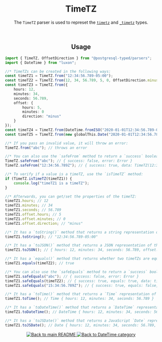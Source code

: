 <h1 align="center">
	TimeTZ
</h1>
<p align="center">
  The <code>TimeTZ</code> parser is used to represet the <a href="https://www.postgresql.org/docs/current/datatype-datetime.html#DATATYPE-DATETIME-INPUT"><code>timetz</code></a> and <a href="https://www.postgresql.org/docs/current/datatype-datetime.html#DATATYPE-DATETIME-INPUT"><code>_timetz</code></a> types.
</p>
<br/>

<!-- Usage -->
<h2 align="center">
	Usage
</h2>

```ts
import { TimeTZ, OffsetDirection } from "@postgresql-typed/parsers";
import { DateTime } from "luxon";

//* TimeTZs can be created in the following ways:
const timeTZ1 = TimeTZ.from("12:34:56.789-05:00");
const timeTZ2 = TimeTZ.from(12, 34, 56.789, 5, 0, OffsetDirection.minus); // hours, minutes, seconds, offsetHours, offsetMinutes, direction
const timeTZ3 = TimeTZ.from({
	hours: 12,
	minutes: 34,
	seconds: 56.789,
	offset: {
		hours: 5,
		minutes: 0
		direction: "minus"
	}
});
const timeTZ4 = TimeTZ.from(DateTime.fromISO("2020-01-01T12:34:56.789-05:00")); // Luxon DateTime
const timeTZ5 = TimeTZ.from(new globalThis.Date("2020-01-01T12:34:56.789-05:00")); // JavaScript Date

//* If you pass an invalid value, it will throw an error:
TimeTZ.from("abc"); // throws an error

//* You can also use the `safeFrom` method to return a `success` boolean instead of throwing an error:
TimeTZ.safeFrom("abc"); // { success: false, error: Error }
TimeTZ.safeFrom("12:34:56.789Z"); // { success: true, data: TimeTZ(12:34:56.789Z) }

//* To verify if a value is a timeTZ, use the `isTimeTZ` method:
if (TimeTZ.isTimeTZ(timeTZ1)) {
	console.log("timeTZ1 is a timeTZ");
}

//* Afterwards, you can get/set the properties of the timeTZ:
timeTZ1.hours; // 12
timeTZ1.minutes; // 34
timeTZ1.seconds; // 56.789
timeTZ1.offset.hours; // 5
timeTZ1.offset.minutes; // 0
timeTZ1.offset.direction; // "minus"

//* It has a `toString()` method that returns a string representation of the timeTZ:
timeTZ1.toString(); // "12:34:56.789-05:00"

//* It has a `toJSON()` method that returns a JSON representation of the timeTZ:
timeTZ1.toJSON(); // { hours: 12, minutes: 34, seconds: 56.789, offset: { hours: 5, minutes: 0, direction: "minus" } }

//* It has a `equals()` method that returns whether two timeTZs are equal:
timeTZ1.equals(timeTZ2); // true

//* You can also use the `safeEquals` method to return a `success` boolean instead of throwing an error:
timeTZ1.safeEquals("abc"); // { success: false, error: Error }
timeTZ1.safeEquals(timeTZ2); // { success: true, equals: true, data: timeTZ2 }
timeTZ1.safeEquals("15:34:56.789Z"); // { success: true, equals: false, data: TimeTZ(15:34:56.789Z) }

//* It has a `toTime()` method that returns a `Time` representation of the timeTZ:
timeTZ1.toTime(); // Time { hours: 12, minutes: 34, seconds: 56.789 }

//* It has a `toDateTime()` method that returns a `DateTime` representation of the date: (defaults to the current timezone)
timeTZ1.toDateTime(); // DateTime { hours: 12, minutes: 34, seconds: 56.789, zone: "EST" }

//* It has a `toJSDate()` method that returns a JavaScript `Date` representation of the date: (defaults to the current timezone)
timeTZ1.toJSDate(); // Date { hours: 12, minutes: 34, seconds: 56.789, zone: "EST" }
```

<p align="center">
  <!-- Back to main README button -->
  <a href="../../README.md">
    <img src="https://img.shields.io/badge/-Back%20to%20main%20README-blue" alt="Back to main README" />
  </a>
  <!-- Back to category button -->
  <a href="./DateTime.md">
    <img src="https://img.shields.io/badge/-Back%20to%20DateTime%20category-blue" alt="Back to DateTime category" />
  </a>
</p>
